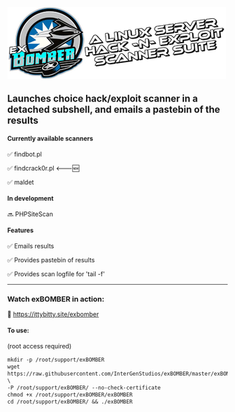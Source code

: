 ![alt text](https://raw.githubusercontent.com/InterGenStudios/exBOMBER/master/exBOMBER_FINAL_500x165.png "exBOMBER")

## Launches choice hack/exploit scanner in a detached subshell, and emails a pastebin of the results


#### Currently available scanners

:white_check_mark:  findbot.pl

:white_check_mark:  findcrack0r.pl  <---:new:

:white_check_mark:  maldet


#### In development

:soon: PHPSiteScan


#### Features

:white_check_mark:  Emails results

:white_check_mark:  Provides pastebin of results

:white_check_mark:  Provides scan logfile for 'tail -f'

---

### Watch exBOMBER in action:

 :cinema: https://ittybitty.site/exbomber


#### To use:

(root access required)

```
mkdir -p /root/support/exBOMBER
wget https://raw.githubusercontent.com/InterGenStudios/exBOMBER/master/exBOMBER \
-P /root/support/exBOMBER/ --no-check-certificate
chmod +x /root/support/exBOMBER/exBOMBER
cd /root/support/exBOMBER/ && ./exBOMBER
```
